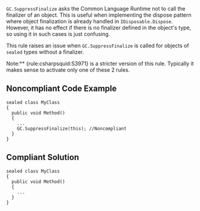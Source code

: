 
`GC.SuppressFinalize` asks the Common Language Runtime not to call the finalizer of an object. This is useful when implementing the dispose pattern where object finalization is already handled in `IDisposable.Dispose`. However, it has no effect if there is no finalizer defined in the object's type, so using it in such cases is just confusing.

This rule raises an issue when `GC.SuppressFinalize` is called for objects of `sealed` types without a finalizer.

Note:\*\* {rule:csharpsquid:S3971} is a stricter version of this rule. Typically it makes sense to activate only one of these 2 rules.

## Noncompliant Code Example


    sealed class MyClass
    {
      public void Method()
      {
        ...
        GC.SuppressFinalize(this); //Noncompliant
      }
    }


## Compliant Solution


    sealed class MyClass
    {
      public void Method()
      {
        ...
      }
    }


